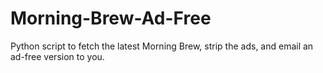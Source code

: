 # Morning-Brew-Ad-Free
Python script to fetch the latest Morning Brew, strip the ads, and email an ad-free version to you.
